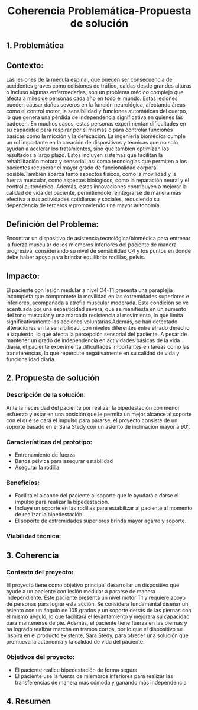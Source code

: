 # <p align="center"> Coherencia Problemática-Propuesta de solución </p>

## 1. Problemática ##

## Contexto:  
Las lesiones de la médula espinal, que pueden ser consecuencia de accidentes graves como colisiones de tráfico, caídas desde grandes alturas o incluso algunas enfermedades, son un problema médico complejo que afecta a miles de personas cada año en todo el mundo. Estas lesiones pueden causar daños severos en la función neurológica, afectando áreas como el control motor, la sensibilidad y funciones automáticas del cuerpo, lo que genera una pérdida de independencia significativa en quienes las padecen. En muchos casos, estas personas experimentan dificultades en su capacidad para respirar por sí mismas o para controlar funciones básicas como la micción y la defecación. 
La ingeniería biomédica cumple un rol importante en la creación de dispositivos y técnicas que no solo ayudan a acelerar los tratamientos, sino que también optimizan los resultados a largo plazo. Estos incluyen sistemas que facilitan la rehabilitación motora y sensorial, así como tecnologías que permiten a los pacientes recuperar el mayor grado de funcionalidad corporal posible.También abarca tanto aspectos físicos, como la movilidad y la fuerza muscular, como aspectos biológicos, como la reparación neural y el control autonómico. Además, estas innovaciones contribuyen a mejorar la calidad de vida del paciente, permitiéndole reintegrarse de manera más efectiva a sus actividades cotidianas y sociales, reduciendo su dependencia de terceros y promoviendo una mayor autonomía.

## Definición del Problema:   
Encontrar un dispositivo de asistencia tecnológica/biomédica para entrenar la fuerza muscular de los miembros inferiores del paciente de manera progresiva, considerando su nivel de sensibilidad C4 y los puntos en donde debe haber apoyo para brindar equilibrio: rodillas, pelvis. 

## Impacto:   
El paciente con lesión medular a nivel C4-T1 presenta una paraplejia incompleta que compromete la movilidad en las extremidades superiores e inferiores, acompañada a atrofia muscular moderada. Esta condición se ve acentuada por una espasticidad severa, que se manifiesta en un aumento del tono muscular y una marcada resistencia al movimiento, lo que limita significativamente las acciones voluntarias.Además, se han detectado alteraciones en la sensibilidad, con niveles diferentes entre el lado derecho e izquierdo, lo que afecta la percepción sensorial del paciente. A pesar de mantener un grado de independencia en actividades básicas de la vida diaria, el paciente experimenta dificultades importantes en tareas como las transferencias, lo que repercute negativamente en su calidad de vida y funcionalidad diaria.

## 2. Propuesta de solución ##
### Descripción de la solución:
Ante la necesidad del paciente por realizar la bipedestación con menor esfuerzo y estar en una posición que le permita un mejor alcance al soporte con el que se dará el impulso para pararse, el proyecto consiste de un soporte basado en el Sara Stedy con un asiento de inclinación mayor a 90°.
### Características del prototipo:
  - Entrenamiento de fuerza
  - Banda pélvica para asegurar estabilidad
  - Asegurar la rodilla 
### Beneficios:
  - Facilita el alcance del paciente al soporte que le ayudará a darse el impulso para realizar la bipedestación.
  - Incluye un soporte en las rodillas para estabilizar al paciente al momento de realizar la bipedestación
  - El soporte de extremidades superiores brinda mayor agarre y soporte.

### Viabilidad técnica:


## 3. Coherencia ##

### Contexto del proyecto:

El proyecto tiene como objetivo principal desarrollar un dispositivo que ayude a un paciente con lesión medular a pararse de manera independiente. Este paciente presenta un nivel motor T1 y requiere apoyo de personas para lograr esta acción. Se considera fundamental diseñar un asiento con un ángulo de 105 grados y un soporte detrás de las piernas con el mismo ángulo, lo que facilitará el levantamiento y mejorará su capacidad para mantenerse de pie. Además, el paciente tiene fuerza en las piernas y ha logrado realizar marcha en tramos cortos, por lo que el dispositivo se inspira en el producto existente, Sara Stedy, para ofrecer una solución que promueva la autonomía y la calidad de vida del paciente.


### Objetivos del proyecto: 

- El paciente realice bipedestación de forma segura
- El paciente use la fuerza de miembros inferiores para realizar las transferencias de manera más cómoda y ganando más independencia

## 4. Resumen ##    



